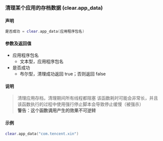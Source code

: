 ### 清理某个应用的存档数据 \(**clear\.app\_data**\)


#### 声明
```lua
是否成功 = clear.app_data(应用程序包名)
```


#### 参数及返回值
- 应用程序包名
    - 文本型，应用程序包名
- 是否成功
    - 布尔型，清理成功返回 true；否则返回 false


#### 说明
> 清理应用存档，清理期间所有线程都阻塞
> 该函数耗时可能会非常长，并且该函数执行的过程中使用强行停止脚本会导致停止缓慢（被强杀）  
> **警告：这个函数调用产生的效果不可逆转**  


#### 示例  
```lua
clear.app_data("com.tencent.xin")
```

